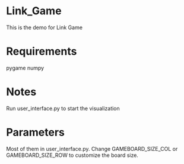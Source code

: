 # Link_Game
This is the demo for Link Game

# Requirements
pygame
numpy

# Notes
Run user_interface.py to start the visualization

# Parameters
Most of them in user_interface.py.
Change GAMEBOARD_SIZE_COL or GAMEBOARD_SIZE_ROW to customize the board size.
